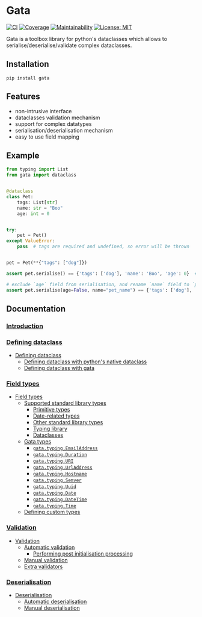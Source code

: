 # Gata

[![CI](https://travis-ci.org/kodemore/gata.svg?branch=master)](https://travis-ci.org/kodemore/gata)
[![Coverage](https://codecov.io/gh/kodemore/gata/branch/master/graph/badge.svg)](https://codecov.io/gh/kodemore/gata)
[![Maintainability](https://api.codeclimate.com/v1/badges/00892e0c37a7f1716bdd/maintainability)](https://codeclimate.com/github/kodemore/gata/maintainability)
[![License: MIT](https://img.shields.io/badge/License-MIT-yellow.svg)](https://opensource.org/licenses/MIT)

Gata is a toolbox library for python's dataclasses which allows to serialise/deserialise/validate complex dataclasses.

## Installation

`pip install gata`

## Features
 - non-intrusive interface
 - dataclasses validation mechanism
 - support for complex datatypes
 - serialisation/deserialisation mechanism
 - easy to use field mapping


## Example
```python
from typing import List
from gata import dataclass


@dataclass
class Pet:
    tags: List[str]
    name: str = "Boo"
    age: int = 0


try:
    pet = Pet()
except ValueError:
    pass  # tags are required and undefined, so error will be thrown


pet = Pet(**{"tags": ["dog"]})

assert pet.serialise() == {'tags': ['dog'], 'name': 'Boo', 'age': 0}  # serialise object

# exclude `age` field from serialisation, and rename `name` field to `pet_name`
assert pet.serialise(age=False, name="pet_name") == {'tags': ['dog'], 'pet_name': 'Boo'}
```

## Documentation

### [Introduction](docs/1_introduction.md)

### [Defining dataclass](docs/2_defining_dataclass.md)

  * [ Defining dataclass](docs/2_defining_dataclass.md#defining-dataclass)
    * [ Defining dataclass with python's native dataclass](docs/2_defining_dataclass.md#defining-dataclass-with-pythons-native-dataclass)
    * [ Defining dataclass with gata](docs/2_defining_dataclass.md#defining-dataclass-with-gata)
### [Field types](docs/3_field_types.md)

  * [ Field types](docs/3_field_types.md#field-types)
    * [ Supported standard library types](docs/3_field_types.md#supported-standard-library-types)
      * [ Primitive types](docs/3_field_types.md#primitive-types)
      * [ Date-related types](docs/3_field_types.md#date-related-types)
      * [ Other standard library types](docs/3_field_types.md#other-standard-library-types)
      * [ Typing library](docs/3_field_types.md#typing-library)
      * [ Dataclasses](docs/3_field_types.md#dataclasses)
    * [ Gata types](docs/3_field_types.md#gata-types)
      * [ `gata.typing.EmailAddress`](docs/3_field_types.md#gatatypingemailaddress)
      * [ `gata.typing.Duration`](docs/3_field_types.md#gatatypingduration)
      * [ `gata.typing.URI`](docs/3_field_types.md#gatatypinguri)
      * [ `gata.typing.UrlAddress`](docs/3_field_types.md#gatatypingurladdress)
      * [ `gata.typing.Hostname`](docs/3_field_types.md#gatatypinghostname)
      * [ `gata.typing.Semver`](docs/3_field_types.md#gatatypingsemver)
      * [ `gata.typing.Uuid`](docs/3_field_types.md#gatatypinguuid)
      * [ `gata.typing.Date`](docs/3_field_types.md#gatatypingdate)
      * [ `gata.typing.DateTime`](docs/3_field_types.md#gatatypingdatetime)
      * [ `gata.typing.Time`](docs/3_field_types.md#gatatypingtime)
    * [ Defining custom types](docs/3_field_types.md#defining-custom-types)
### [Validation](docs/4_validation.md)

  * [ Validation](docs/4_validation.md#validation)
    * [ Automatic validation](docs/4_validation.md#automatic-validation)
      * [ Performing post initialisation processing](docs/4_validation.md#performing-post-initialisation-processing)
    * [ Manual validation](docs/4_validation.md#manual-validation)
    * [ Extra validators](docs/4_validation.md#extra-validators)
### [Deserialisation](docs/5_deserialisation.md)

  * [ Deserialisation](docs/5_deserialisation.md#deserialisation)
    * [ Automatic deserialisation](docs/5_deserialisation.md#automatic-deserialisation)
    * [ Manual deserialisation](docs/5_deserialisation.md#manual-deserialisation)
